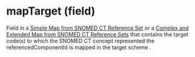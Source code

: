 # mapTarget (field)

Field in a [Simple Map from SNOMED CT Reference Set](../../../5-reference-set-release-files-specification/5.2-reference-set-types/5.2.3-map-reference-sets/5.2.3.1-simple-map-from-snomed-ct-reference-set.md) or a [Complex and Extended Map from SNOMED CT Reference Sets](<../../../5 reference-set-release-files-specification/5.2 reference-set-types/5.2.3 map-reference-sets/5.2.3.3-complex-and-extended-map-from-snomed-ct-reference-sets.md>) that contains the target code(s) to which the SNOMED CT concept represented the referencedComponentId is mapped in the target scheme .
